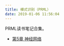 ```yaml
---
title: 模式识别（PRML）
date: 2019-01-06 11:56:04
---
```


PRML读书笔记合集。

* [第5章 神经网络](/post/prml-chap-5-neural-networks/)